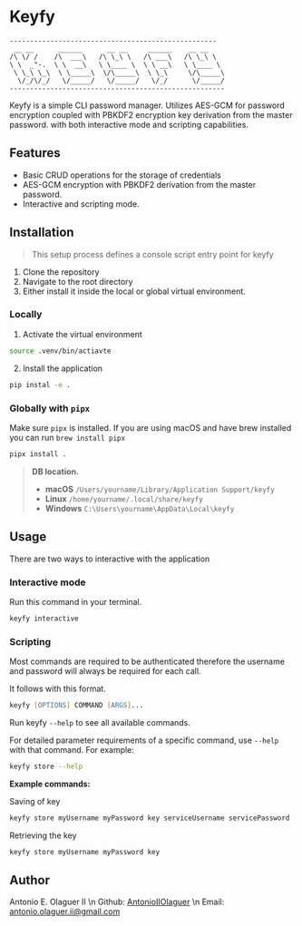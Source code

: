 
# Keyfy

```
---------------------------------------------------
 __ __      ______      __ __     ______    __ __  
/\ \/ /    /\  ___\   /\ \_\ \   /\ ___\   /\ \_\ \  
\ \  _"-.  \ \  __\   \ \____ \  \ \ __\   \ \____ \  
 \ \_\ \_\  \ \_____\  \/\_____\  \ \_\     \/\_____\  
  \/_/\/_/   \/_____/   \/_____/   \/_/      \/_____/
-----------------------------------------------------
```

Keyfy is a simple CLI password manager. Utilizes AES-GCM for password encryption coupled with PBKDF2 encryption key derivation from the master password. with both interactive mode and scripting capabilities. 


## Features
- Basic CRUD operations for the storage of credentials
- AES-GCM encryption with PBKDF2 derivation from the master password.
- Interactive and scripting mode.
## Installation
> This setup process defines a console script entry point for keyfy

1. Clone the repository
2. Navigate to the root directory
3. Either install it inside the local or global virtual environment.

### Locally
1. Activate the virtual environment
```zsh
source .venv/bin/actiavte
```

2. Install the application
```zsh
pip instal -e .
```

### Globally with `pipx`
Make sure `pipx` is installed. If you are using macOS and have brew installed you can run `brew install pipx`

```zsh
pipx install .
```

> **DB location.**
> - **macOS** `/Users/yourname/Library/Application Support/keyfy`
> - **Linux** `/home/yourname/.local/share/keyfy`
> - **Windows** `C:\Users\yourname\AppData\Local\keyfy`

## Usage
There are two ways to interactive with the application

### Interactive mode
Run this command in your terminal.
```zsh
keyfy interactive
```

### Scripting
Most commands are required to be authenticated therefore the username and password will always be required for each call.

It follows with this format.
```zsh
keyfy [OPTIONS] COMMAND [ARGS]...
```

Run keyfy `--help` to see all available commands.

For detailed parameter requirements of a specific command, use `--help` with that command. For example:
```zsh
keyfy store --help
```

**Example commands:**

Saving of key
```zsh
keyfy store myUsername myPassword key serviceUsername servicePassword
```

Retrieving the key
```zsh
keyfy store myUsername myPassword key
```

## Author

Antonio E. Olaguer II \n
Github: [AntonioIIOlaguer](https://github.com/AntonioIIOlaguer) \n
Email: antonio.olaguer.ii@gmail.com
